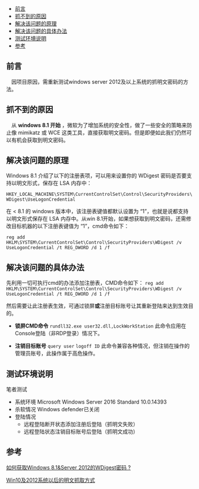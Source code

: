 
<!-- TOC -->

- [前言](#前言)
- [抓不到的原因](#抓不到的原因)
- [解决该问题的原理](#解决该问题的原理)
- [解决该问题的具体办法](#解决该问题的具体办法)
- [测试环境说明](#测试环境说明)
- [参考](#参考)

<!-- /TOC -->
## 前言
&emsp;因项目原因，需重新测试windows server 2012及以上系统的抓明文密码的方法。

## 抓不到的原因
&emsp;从 **windows 8.1 开始** ，微软为了增加系统的安全性，做了一些安全的策略来防止像 mimikatz 或 WCE 这类工具，直接获取明文密码。但是即便如此我们仍然可以有机会获取到明文密码。


## 解决该问题的原理

Windows 8.1 介绍了以下的注册表项，可以用来设置你的 WDigest 密码是否要支持以明文形式，保存在 LSA 内存中：

`HKEY_LOCAL_MACHINE\SYSTEM\CurrentControlSet\Control\SecurityProviders\WDigest\UseLogonCredential`

在 < 8.1 的 windows 版本中，该注册表键值都默认设置为 “1”，也就是说都支持以明文形式保存在 LSA 内存中。从win 8.1开始，如果想获取到明文密码，还需修改目标机器的以下注册表键值为 “1”，cmd命令如下：

`reg add HKLM\SYSTEM\CurrentControlSet\Control\SecurityProviders\WDigest /v UseLogonCredential /t REG_DWORD /d 1 /f`


## 解决该问题的具体办法
先利用一切可执行cmd的办法添加注册表，CMD命令如下：
`reg add HKLM\SYSTEM\CurrentControlSet\Control\SecurityProviders\WDigest /v UseLogonCredential /t REG_DWORD /d 1 /f`

然后需要让此注册表生效，可通过锁屏**或**注册目标账号让其重新登陆来达到生效目的。
* **锁屏CMD命令**
`rundll32.exe user32.dll,LockWorkStation` 此命令应用在Console登陆（非RDP登录）情况下。

* **注销目标账号**
`query user` `logoff ID` 此命令兼容各种情况，但注销在操作的管理员账号，此操作属于高危操作。

## 测试环境说明
笔者测试
* 系统环境
Microsoft Windows Server 2016 Standard 10.0.14393
* 杀软情况
Windows defender已关闭
* 登陆情况
    + 远程登陆断开状态添加注册后登陆（抓明文失败）
    + 远程登陆状态注销目标账号后登陆（抓明文成功）

## 参考
[如何获取Windows 8.1&Server 2012的WDigest密码 ?](http://www.secist.com/archives/2160.html)

[Win10及2012系统以后的明文抓取方式](https://www.anquanke.com/post/id/175364)